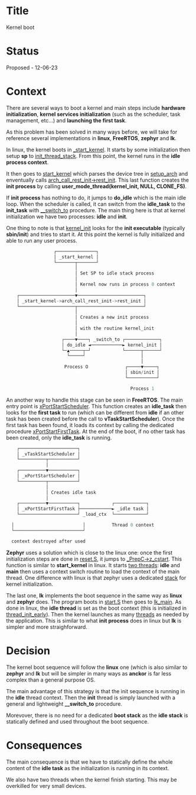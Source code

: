 # Title

Kernel boot

# Status

Proposed - 12-06-23

# Context

There are several ways to boot a kernel and main steps include **hardware initialization**, **kernel services initialization** (such as the scheduler, task management, etc...) and **launching the first task**.

As this problem has been solved in many ways before, we will take for reference several implementations in **linux**, **FreeRTOS**, **zephyr** and **lk**.

In linux, the kernel boots in [_start_kernel](https://elixir.bootlin.com/linux/v6.3/source/arch/riscv/kernel/head.S#L196). It starts by some initialization then setup **sp** to [init_thread_stack](https://elixir.bootlin.com/linux/v6.3/source/arch/riscv/kernel/head.S#L301). From this point, the kernel runs in the **idle process context**.

It then goes to [start_kernel](https://elixir.bootlin.com/linux/v6.3/source/init/main.c#L967) which parses the device tree in [setup_arch](https://elixir.bootlin.com/linux/v6.3/source/arch/riscv/kernel/setup.c#L265) and enventually calls [arch_call_rest_init->rest_init](https://elixir.bootlin.com/linux/v6.3/source/init/main.c#L701). This last function creates the **init process** by calling **user_mode_thread(kernel_init, NULL, CLONE_FS)**. 

If **init process** has nothing to do, it jumps to **do_idle** which is the main idle loop. When the scheduler is called, it can switch from the **idle_task** to the **init_task** with [__switch_to](https://elixir.bootlin.com/linux/v6.3/source/arch/riscv/kernel/entry.S#L536) procedure. The main thing here is that at kernel initialization we have two processes: **idle** and **init**.

One thing to note is that [kernel_init](https://elixir.bootlin.com/linux/v6.3/source/init/main.c#L1517) looks for the **init executable** (typically **sbin/init**) and tries to start it. At this point the kernel is fully initialized and able to run any user process.

```c
                  ┌───────────────┐
                  │ _start_kernel │
                  └───────┬───────┘
                          │
                          │ Set SP to idle stack process
                          │
                          │ Kernel now runs in process 0 context
                          │
    ┌─────────────────────▼─────────────────────────┐
    │ _start_kernel->arch_call_rest_init->rest_init │
    └─────────────────────┬─────────────────────────┘
                          │
                          │ Creates a new init process
                          │
                          │ with the routine kernel_init
                          │
                     ┌────▼────┐ _switch_to ┌─────────────┐
                     │ do_idle ◄────────────► kernel_init │
                     └─▲─────┬─┘            └──────┬──────┘
                       └─────┘                     │
                                                   │
                      Process O              ┌─────▼─────┐
                                             │ sbin/init │
                                             └───────────┘

                                               Process 1

```

An another way to handle this stage can be seen in **FreeRTOS**. The main entry point is [xPortStartScheduler](https://github.com/FreeRTOS/FreeRTOS-Kernel/blob/main/tasks.c#L2066). This function creates an **idle_task** then looks for the **first task** to run (which can be different from **idle** if an other task has been created before the call to **vTaskStartScheduler**). Once the first task has been found, it loads its context by calling the dedicated procedure [xPortStartFirstTask](https://github.com/FreeRTOS/FreeRTOS-Kernel/blob/main/portable/GCC/RISC-V/portASM.S#L232). At the end of the boot, if no other task has been created, only the **idle_task** is running.

```c
    ┌──────────────────────┐
    │ _vTaskStartScheduler │
    └──────────┬───────────┘
               │
    ┌──────────▼───────────┐
    │ _xPortStartScheduler │
    └──────────┬───────────┘
               │
               │ Creates idle task
               │
    ┌──────────▼───────────┐            ┌────────────┐
    │ _xPortStartFirstTask ├────────────► _idle task │
    └──────────────────────┘ _load_ctx  └────────────┘

  │                          │          Thread 0 context
  └──────────────────────────┘

  context destroyed after used
```

**Zephyr** uses a solution which is close to the linux one: once the first initialization steps are done in [reset.S](https://github.com/zephyrproject-rtos/zephyr/blob/main/arch/riscv/core/reset.S#L25), it jumps to [_PrepC->z_cstart](https://github.com/zephyrproject-rtos/zephyr/blob/main/kernel/init.c#L525). This function is similar to **start_kernel** in linux. It starts [two threads](https://github.com/zephyrproject-rtos/zephyr/blob/main/kernel/init.c#L422): **idle** and **main** then uses a context switch routine to load the context of the main thread. One difference with linux is that zephyr uses a dedicated [stack](https://github.com/zephyrproject-rtos/zephyr/blob/main/arch/riscv/core/reset.S#L80) for kernel initialization.

The last one, **lk** implements the boot sequence in the same way as **linux** and **zephyr** does. The program boots in [start.S](https://github.com/littlekernel/lk/blob/master/arch/riscv/start.S#L15) then goes to [lk_main](https://github.com/littlekernel/lk/blob/master/top/main.c#L59). As done in linux, the **idle thread** is set as the boot context (this is initialized in [thread_init_early](https://github.com/littlekernel/lk/blob/master/kernel/thread.c#L775)). Then the kernel launches as many [threads](https://github.com/littlekernel/lk/blob/master/app/app.c#L22) as needed by the application. This is similar to what **init process** does in linux but **lk** is simpler and more straighforward.

# Decision

The kernel boot sequence will follow the **linux** one (which is also similar to **zephyr** and **lk** but will be simpler in many ways as **anckor** is far less complex than a general purpose OS.

The main advantage of this strategy is that the init sequence is running in the **idle** thread context. Then the **init** thread is simply launched with a general and lightweight **__switch_to** procedure.

Morevover, there is no need for a dedicated **boot stack** as the **idle stack** is statically defined and used throughout the boot sequence.

# Consequences

The main consequence is that we have to statically define the whole content of the **idle task** as the initialization is running in its context.

We also have two threads when the kernel finish starting. This may be overkilled for very small devices.